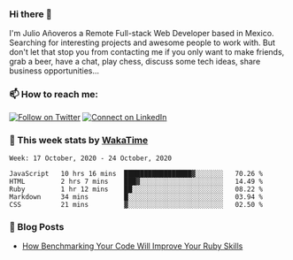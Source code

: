### Hi there 👋

I'm Julio Añoveros a Remote Full-stack Web Developer based in Mexico. Searching for interesting projects and awesome people to work with. But don't let that stop you from contacting me if you only want to make friends, grab a beer, have a chat, play chess, discuss some tech ideas, share business opportunities... 

### :mailbox: How to reach me:

[![Follow on Twitter](https://img.shields.io/badge/--twitter?label=Twitter&logo=Twitter&style=social)](https://twitter.com/AnoverosJulio) [![Connect on LinkedIn](https://img.shields.io/badge/--linkedin?label=LinkedIn&logo=LinkedIn&style=social)](https://www.linkedin.com/in/jubaan)

### :construction_worker: This week stats by [WakaTime]('https://wakatime.com')
<!--START_SECTION:waka-->
```text
Week: 17 October, 2020 - 24 October, 2020

JavaScript   10 hrs 16 mins  █████████████████▓░░░░░░░   70.26 % 
HTML         2 hrs 7 mins    ███▓░░░░░░░░░░░░░░░░░░░░░   14.49 % 
Ruby         1 hr 12 mins    ██░░░░░░░░░░░░░░░░░░░░░░░   08.22 % 
Markdown     34 mins         █░░░░░░░░░░░░░░░░░░░░░░░░   03.94 % 
CSS          21 mins         ▓░░░░░░░░░░░░░░░░░░░░░░░░   02.50 % 
```
<!--END_SECTION:waka-->

### :newspaper: Blog Posts
<!-- BLOG-POST-LIST:START -->
- [How Benchmarking Your Code Will Improve Your Ruby Skills](https://dev.to/jubaan/how-benchmarking-your-code-will-improve-your-ruby-skills-2m83)
<!-- BLOG-POST-LIST:END -->


